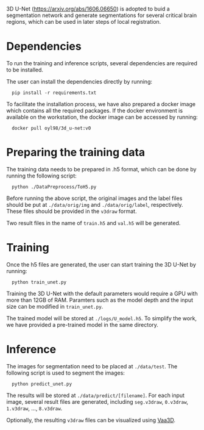 
3D U-Net (https://arxiv.org/abs/1606.06650) is adopted to buid a segmentation network and generate segmentations for several critical brain regions, which can be used in later steps of local registration.

# Dependencies
To run the training and inference scripts, several dependencies are required to be installed.

The user can install the dependencies directly by running:

```shell
  pip install -r requirements.txt
```
To facilitate the installation process, we have also prepared a docker image which contains all the required packages. If the docker environment is available on the workstation, the docker image can be accessed by running:

```shell
  docker pull oyl98/3d_u-net:v0
```

# Preparing the training data
The training data needs to be prepared in .h5 format, which can be done by running the following script:
```shell
  python ./DataPreprocess/ToH5.py 
```

Before running the above script, the original images and the label files should be put at `./data/orig/img` and `./data/orig/label`, respectively. These files should be provided in the `v3draw` format.

Two result files in the name of `train.h5` and `val.h5` will be generated.

# Training

Once the h5 files are generated, the user can start training the 3D U-Net by running:

```shell
  python train_unet.py
```

Training the 3D U-Net with the default parameters would require a GPU with more than 12GB of RAM.
Paramters such as the model depth and the input size can be modified in `train_unet.py`.

The trained model will be stored at `./logs/U_model.h5`. To simplify the work, we have provided a pre-trained model in the same directory.

# Inference

The images for segmentation need to be placed at `./data/test`. The following script is used to segment the images:

```shell
  python predict_unet.py
```

The results will be stored at `./data/predict/[filename]`. For each input image, several result files are generated, including `seg.v3draw`, `0.v3draw`, `1.v3draw`, ..., `8.v3draw`.

Optionally, the resulting `v3draw` files can be visualized using [Vaa3D](https://vaa3d.org).



